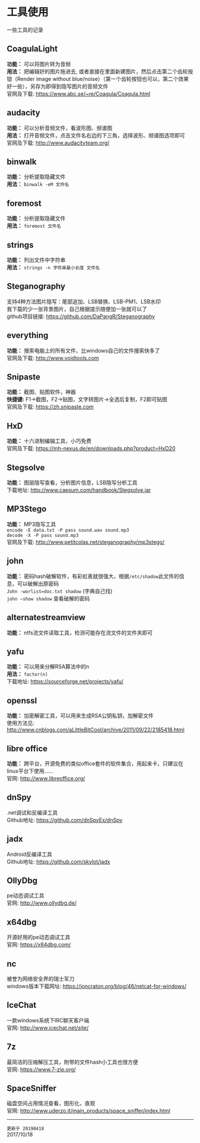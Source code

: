 # 工具使用

一些工具的记录  


## CoagulaLight
**功能：** 可以将图片转为音频  
**用法：** 把编辑好的图片拖进去, 或者直接在里面新建图片，然后点击第二个齿轮按钮（Render image without blue/noise）（第一个齿轮按钮也可以，第二个效果好一些），另存为即得到隐写图片的音频文件  
官网及下载: https://www.abc.se/~re/Coagula/Coagula.html  

## audacity
**功能：** 可以分析音频文件，看波形图、频谱图  
**用法：** 打开音频文件，点击文件名右边的下三角，选择波形、频谱图选项即可  
官网及下载: http://www.audacityteam.org/  

## binwalk
**功能：** 分析提取隐藏文件  
**用法：** `binwalk -eM 文件名`  

## foremost
**功能：** 分析提取隐藏文件  
**用法：** `foremost 文件名`  

## strings
**功能：** 列出文件中字符串  
**用法：** `strings -n 字符串最小长度 文件名`  

## Steganography  
支持4种方法图片隐写：尾部追加、LSB替换、LSB-PM1、LSB水印  
我下载的少一张背景图片，自己根据提示随便加一张就可以了  
github项目链接: https://github.com/DaPangR/Steganography  

## everything
**功能：** 搜索电脑上的所有文件，比windows自己的文件搜索快多了  
官网及下载: http://www.voidtools.com  

## Snipaste
**功能：**  截图、贴图软件，神器  
**快捷键:** F1→截图，F2→贴图，文字转图片→全选后复制，F2即可贴图  
官网及下载: https://zh.snipaste.com  

## HxD
**功能：** 十六进制编辑工具，小巧免费  
官网及下载: https://mh-nexus.de/en/downloads.php?product=HxD20  

## Stegsolve
**功能：** 图层隐写查看，分析图片信息，LSB隐写分析工具  
下载地址: http://www.caesum.com/handbook/Stegsolve.jar  

## MP3Stego
**功能：**  MP3隐写工具  
`encode -E data.txt -P pass sound.wav sound.mp3`  
`decode -X -P pass sound.mp3`  
官网及下载: http://www.petitcolas.net/steganography/mp3stego/  


## john
**功能：** 密码hash破解软件，有彩虹表就很强大，根据`/etc/shadow`此文件的信息，可以破解出原密码  
`John -worlist=doc.txt shadow` (字典自己找)  
`john –show shadow` 查看破解的密码  

## alternatestreamview
**功能：**  ntfs流文件读取工具，检测可能存在流文件的文件夹即可  

## yafu
**功能：** 可以用来分解RSA算法中的n  
**用法：**  `factor(n)`  
下载地址: https://sourceforge.net/projects/yafu/  

## openssl
**功能：** 加密解密工具，可以用来生成RSA公钥私钥，加解密文件  
使用方法见: http://www.cnblogs.com/aLittleBitCool/archive/2011/09/22/2185418.html  

## libre office
**功能：** 跨平台，开源免费的类似office套件的软件集合，用起来卡，只建议在linux平台下使用......  
官网: http://www.libreoffice.org/  

## dnSpy
.net调试和反编译工具  
Github地址: https://github.com/dnSpyEx/dnSpy  

## jadx
Android反编译工具  
Github地址: https://github.com/skylot/jadx  

## OllyDbg
pe动态调试工具  
官网: http://www.ollydbg.de/  

## x64dbg
开源好用的pe动态调试工具  
官网: https://x64dbg.com/  

## nc
被誉为网络安全界的瑞士军刀  
windows版本下载网址: https://joncraton.org/blog/46/netcat-for-windows/  

## IceChat  
一款windows系统下IRC聊天客户端  
官网: http://www.icechat.net/site/  

## 7z
最简洁的压缩解压工具，附带的文件hash小工具也很方便  
官网: https://www.7-zip.org/  

## SpaceSniffer
磁盘空间占用情况查看，图形化，直观  
官网: http://www.uderzo.it/main_products/space_sniffer/index.html  


---
`更新于 20190418`  
2017/10/18  
